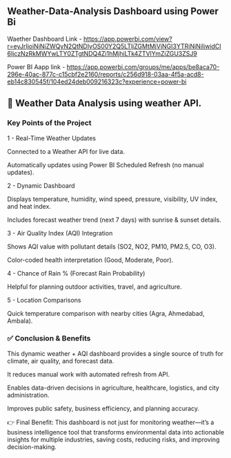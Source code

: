 ## Weather-Data-Analysis Dashboard using Power Bi

Waether Dashboard Link - https://app.powerbi.com/view?r=eyJrIjoiNjNjZWQyN2QtNDIyOS00Y2Q5LTljZGMtMjVjNGI3YTRjNjNiIiwidCI6IjczNzRkMWYwLTY0ZTgtNDQ4Zi1hMjhiLTk4ZTVlYmZiZGU3ZSJ9

Power BI Aapp link - https://app.powerbi.com/groups/me/apps/be8aca70-296e-40ac-877c-c15cbf2e2160/reports/c256d918-03aa-4f5a-acd8-eb14c830545f/104ed24deb009216323c?experience=power-bi


## 🔑 Weather Data Analysis using weather API.

### Key Points of the Project

1 - Real-Time Weather Updates

Connected to a Weather API for live data.

Automatically updates using Power BI Scheduled Refresh (no manual updates).

2 - Dynamic Dashboard

Displays temperature, humidity, wind speed, pressure, visibility, UV index, and heat index.

Includes forecast weather trend (next 7 days) with sunrise & sunset details.

3 - Air Quality Index (AQI) Integration

Shows AQI value with pollutant details (SO2, NO2, PM10, PM2.5, CO, O3).

Color-coded health interpretation (Good, Moderate, Poor).

4 - Chance of Rain % (Forecast Rain Probability)

Helpful for planning outdoor activities, travel, and agriculture.

5 - Location Comparisons

Quick temperature comparison with nearby cities (Agra, Ahmedabad, Ambala).


### ✅ Conclusion & Benefits

This dynamic weather + AQI dashboard provides a single source of truth for climate, air quality, and forecast data.

It reduces manual work with automated refresh from API.

Enables data-driven decisions in agriculture, healthcare, logistics, and city administration.

Improves public safety, business efficiency, and planning accuracy.

👉 Final Benefit:
This dashboard is not just for monitoring weather—it’s a business intelligence tool that transforms environmental data into actionable insights for multiple industries, saving costs, reducing risks, and improving decision-making.

